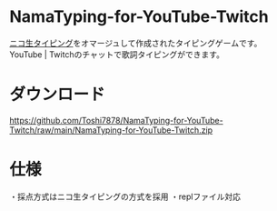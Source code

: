 
# NamaTyping-for-YouTube-Twitch

<a href="https://github.com/jz5/namatyping
">ニコ生タイピング</a>をオマージュして作成されたタイピングゲームです。<br>
YouTube | Twitchのチャットで歌詞タイピングができます。

# ダウンロード
https://github.com/Toshi7878/NamaTyping-for-YouTube-Twitch/raw/main/NamaTyping-for-YouTube-Twitch.zip

# 仕様
・採点方式はニコ生タイピングの方式を採用
・replファイル対応


